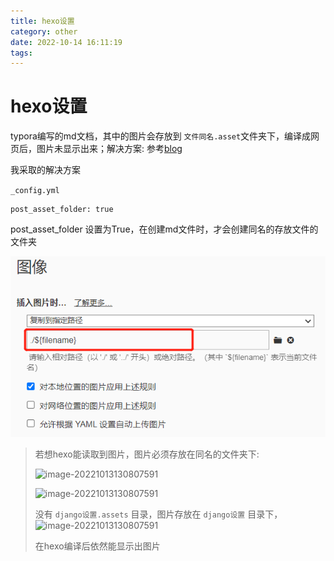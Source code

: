```yaml
---
title: hexo设置
category: other
date: 2022-10-14 16:11:19
tags:
---
```




# hexo设置



typora编写的md文档，其中的图片会存放到 `文件同名.asset`文件夹下，编译成网页后，图片未显示出来；解决方案: 参考[blog](https://blog.51cto.com/u_15477117/4919656)



我采取的解决方案

`_config.yml`

```
post_asset_folder: true
```

post_asset_folder 设置为True，在创建md文件时，才会创建同名的存放文件的文件夹

![image-20221014162708065](hexo设置/image-20221014162708065.png)

> 若想hexo能读取到图片，图片必须存放在同名的文件夹下:
>
> ![image-20221013130807591](django设置.assets/image-20221013xxx1.png)
>
> ![image-20221013130807591](django设置/image-20221013130xxx1.png)
>
> 没有 `django设置.assets` 目录，图片存放在 `django设置` 目录下，![image-20221013130807591](django设置.assets/image-20221013xxx1.png)
>
> 在hexo编译后依然能显示出图片
